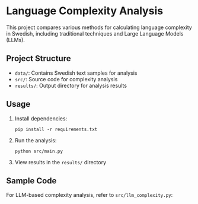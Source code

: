 # Language Complexity Analysis

This project compares various methods for calculating language complexity in Swedish, including traditional techniques and Large Language Models (LLMs).

## Project Structure

- `data/`: Contains Swedish text samples for analysis
- `src/`: Source code for complexity analysis
- `results/`: Output directory for analysis results

## Usage

1. Install dependencies:
   ```
   pip install -r requirements.txt
   ```

2. Run the analysis:
   ```
   python src/main.py
   ```

3. View results in the `results/` directory

## Sample Code

For LLM-based complexity analysis, refer to `src/llm_complexity.py`: